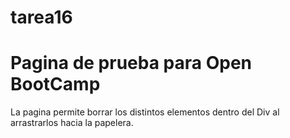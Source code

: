 # tarea16
<h1>Pagina de prueba para Open BootCamp</h1>
<p>La pagina permite borrar los distintos elementos dentro del Div al arrastrarlos hacia la papelera.</p>
